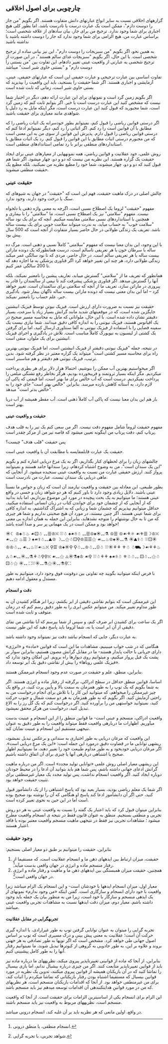 ## چارچوبی برای اصول اخلاقی

گزارههای اخلاقی نسبت به سایر انواع عبارتهای دانش متفاوت هستند. اگر بگویم "من جاز را دوست دارم"، ممکن است یک عبارت درست یا نادرست باشد، اما بطور کلی هیچ اجباری برای شما وجود ندارد. ترجیح من برای جاز، بیان سادهای از علاقه شخصی است؛ براساس عبارت من، هیچ الزامی برای شما وجود ندارد که جاز را دوست داشته باشید یا نداشته باشید

به همین نحو، اگر بگویم "من سبزیجات را دوست دارم"، این نیز بیانی ساده از ترجیح شخصی است. با این حال، اگر بگویم "سبزیجات غذای سالم هستند"، در این صورت از ترجیح شخصی به عبارتی از واقعیت عینی تغییر دادهام. این تفاوت بین "من بستنی را دوست دارم" و "بستنی حاوی شیر است" میباشد

تفاوت اساسی بین عبارت ترجیحی و عبارت حقیقی این است که عبارتهای حقیقی، عینی، آزمایشی و اجباری هستند. اگر شما حقیقت را بسنجید، باید این واقعیت را بپذیرید که بستی حاوی شیر است، زمانی که ثابت شده است

اگر بگویم زمین گرد است و نمونهای برای این عبارت ارائه دهم، دیگر در اختیار شما نیست که مشخص کنید این عبارت درست است یا خیر. اگر بتوانم ثابت کنم که زمین گرد است، شما مجبورید که قبول کنید این عبارت درست است، مگر اینکه مایل به رد دلیل یا شواهدی مانند معیاری برای حقیقت باشید.

اگر درستی قوانین ریاضی را قبول کنم، نمیتوانم بطور خودسرانه یک اثبات ریاضی را که مطابق با آن قوانین است را رد کنم. اگر اثباتی را رد کنم، دیگر نمیتوانم ادعا کنم که درستی قوانین ریاضی را قبول دارم. پذیرش این قوانین از سوی من به این معنی است که من مجبورم درستی اثبات مطابق با این قوانین را قبول کنم. رد یک اثبات مطابق با استانداردهای منطقی برابر با رد تمامی استاندادهای منطقی است.

روش علمی، خود عقلانیت و قوانین ریاضی، همه نمونههایی از معیارهای عینی برای ایجاد حقیقت یک گزاره هستند. این نظریه من نیست که دو و دو، چهار میشود. اگر شما هم قبول کنید که دو و دو، چهار میشوند، شما خود را مطیع نظریه من نمیکنید، بلکه مطیع یک حقیقت منطقی میشوید. 

### حقیقت عینی

چالش اصلی در درک ماهیت حقیقت، فهم این است که "حقیقت" در جهان به شیوهای که سنگ یا درخت وجود دارند، وجود ندارد.

مفهوم "حقیقت" لزوما یک اصطلاح نسبی است، اگرچه به معنی واژه ذهنی یا دلخواه نیست. مفهوم "سلامتی" نیز یک اصطلاح نسبی است، ما "سلامتی" را با بیماری و همچنین با استانداردهای نسبی سلامتی مقایسه میکنیم. آنچه که برای یک نود ساله "سلامت خوب" به حساب میآید، به ندرت میتواند سلامت خوبی برای یک بیست ساله باشد. تعریف یک زندگی طولانی در حال حاضر بسیار متفاوت از آنچه است که 500 سال پیش بود.

با این وجود، این بدان معنا نیست که مفهوم "سلامتی" کاملاً نسبی و ذهنی است. مرگ ده ساله با سرطان خون با هر تعریفی ناسالم است، درست همانطورکه یک دونده ماراتن بیست ساله با هر تعریفی سالم است. در حال حاضر، مردی که تا نود سالگی عمر میکند زندگی طولانی دارد، هر چند این تغییر خواهد کرد اگر فناوری پزشکی به ما اجازه دهد که تا 200 سالگی عمر کنیم.

همانطور که تعریف ما از "سلامتی" گسترش مییابد، تعاریف پیشین را نامعتبر نمیکند، بلکه آنها را گسترش میدهد. اگر فناوری پزشکی پیشرفت کند تا نیمی از سالمندان را قادر به پیروزی در ماراتن سازد، تعریف ما از آنچه که سلامتی برای سالمندان است، تغییر خواهد کرد – اما این بدان معنی نیست که دونده ماراتن بیست ساله ناگهان بیمار شود. یادگیری جبر، علم حساب را نامعتبر نمیکند.

حقیقت نیز نسبت به ضرورت دارای ارزش است. فیزیک نیوتن توسط فیزیک انیشتین جایگزین شده است، که در موقعیتهای شدید مانند گرانش بسیار زیاد یا سرعت، بسیار دقیقتر نشان داده شده است. با این حال، ملوانانی که مایل به محاسبه مسیر صحیح در یک اقیانوس هستند، فیزیک نیوتنی را به اندازه کافی دقیق میدانند. شما نیازی نیست یک سفینه فضایی را با استفاده از فیزیک نیوتنی به آلفا سنتاوری ارسال کنید، اما برای گرفتن یک کشتی از لیسبون به نیویورک کاملاً مناسب است. تلاش در یادگیری و اجرای فیزیک انیشتین برای یک ملوان، منفی است.

در نتیجه، جمله "فیزیک نیوتنی دقیقتر از فیزیک انیشتین است، اما فیزیک نیوتنی بهترین راه برای محاسبه مسیر کشتی است" میتواند یک گزاره معتبر در نظر گرفته شود. بدین ترتیب، فیزیک نیوتنی هم دقیقتر و هم مناسبتر است.

اگر میخواستیم بهترین آب ممکن را بنوشیم، احتمالا هزار دلار برای هر بطری پرداخت میکردیم. مگر اینکه بسیار ثروتمند و فریبخورده بودیم، هرگز بخاطر رفع تشنگی مبلغی را پرداخت نمیکردیم. درست است که آب خالص برای ما بهتر است، اما قیمتی که پاکی آن لازم دارد، به آستانه کاهش بازده میرسد. بنابراین "خالص بهتر است" جای خود را به "خالص بدتر است" میدهد.

باز هم این بدان معنا نیست که پاکی آب کاملاً ذهنی است. آب مقطر همیشه از آب دریا بهتر است.

#### حقیقت و واقعیت عینی

مفهوم حقیقت لزوماً شامل مفهوم دقت نیست. اگر من سعی کنم یک تیر را به قلب هدف پرتاپ کنم، دقت پرتاپ من اینگونه تعیین میشود که فاصه تیر من از مرکز چقدر است.

پس حقیقت "قلب هدف" چیست؟

حقیقت یک عبارت قابلمقایسه با مطابقت آن با واقعیت عینی است.

چالشهای زبان را برای لحظهای کنار بگذاریم، اگر به یک مرغ دریایی اشاره کنم و بگویم "این یک سندان است"، من به وضوح اشتباه کردهام، زیرا سندانها جامد هستند و نمیتوانند پرواز کنند. ارزش حقیقی عبارت من نسبت به واقعیت عینی سنجیده میشود. از آنجایی که ماهی دریایی یک سندان نیست، عبارت من نادرست است.

بطور طبیعی، این معادله بین حقیقت و واقعیت نیازمند آن است که زبان و حواس ما نسبتاً عینی باشند. دلایل زیادی وجود دارد تا باور کنیم که هر دو شواهد زبان و حسی در واقع عینی هستند؛ ما میتوانیم به یک بحث پیچیده در مورد این موضوع بپردازیم، اما باید بدانید که از آنجایی که از چشمان خود برای خواندن کتاب در زبان انسانی استفاده میکنید، حداقل میتوانیم بپذیریم که چشمان شما و زبانی که به اشتراک گذاشتیم، به اندازه کافی برای شما عینی هستند. اگر چنین نیستند، در مورد آن هیچ صحبتی نداریم و شما هر چیزی که من تا به حال نوشتهام را متوجه نشدهاید، بنابراین این جمله به همان اندازه بی معنی خواهد بود و ممکن است در یک مهمانی پر سر و صدا آمده باشد!

☀☾ ♔♠☃♨ ☙⚀☃ ⚋☰♔⛌ ⛆☃ ♠☙⚕☃ ⚋☰♔♠☀⚋⚗ ♔☰ ♔☙⚘⚛ ☙⚜☰☽♔⛌ ☙⚋⚝ ♨☰☽ ♠☙⚕☃⚋⛰♔ ☽⚋⚝☃⚀⚲♔☰☰⚝ ☙⚋♨♔♠☀⚋⚗ ☀⛰⚕☃ ⛆⚀☀♔♔☃⚋ ☙⚋♨⛆☙♨⛌ ⚲☰ ♔♠☀⚲ ⚲☃⚋♔☃⚋⛻☃ ⛆☀⚘⚘ ⚜☃ ☃⛟☽☙⚘⚘♨ ⛼☃☙⚋☀⚋⚗⚘☃⚲⚲⛌ ☙⚋⚝ ⛼☀⚗♠♔ ☙⚲ ⛆☃⚘⚘ ♠☙⚕☃ ⚜☃☃⚋ ⚀☃⚋⚝☃⚀☃⚝ ☀⚋ ⛶⛆☀⚋⚗⚝☀⚋⚗⚲⛶

با فرض اینکه میتوانید بگویید چه تفاوتی بین دوفونت فوق وجود دارد، میتوانیم به طور مستدل و معقول ادامه دهیم.   

#### دقت و انسجام 

این غیرممکن است که بتوانم نقاشی دقیقی از ابر بکشم، زیرا ابر هنگام کشیدن آن به طور مداوم تغییر میکند. من میتوانم عکس ابری را به طور دقیق رسم کنم که در زمان متوقف و ثابت شده است.

اگر یک ساعت برای کشیدن ابر صرف کنم، و سپس از شما بپرسم که آیا نقاشی من نمای دقیقی از  آن ابر است یا نه، شما لزوما باید پاسخ دهید که این طور نیست.

به عبارت دیگر، جایی که انسجام نباشد دقت نیز نمیتواند وجود داشته باشد.

هنگامی که در شب خواب میبینیم، مشاهدات ما این است که قوانین «ماده» و «انرژی» دارای جریانی با حالت پایدار هستند- ما در مقابل گرانش مصون هستیم، بنابراین سوار بر پشت یک فیل پرواز میکنیم، و میتوانیم روی دیوارها راه برویم. این امکان وجود ندارد که «فیزیک علمی رویاها» را بیش از نقاشی دقیق یک ابر توسعه داد.

بنابراین، منطق، علم و حقیقت در صورت عدم وجود انسجام غیرممکن هستند.

اساسا، قوانین منطق حداقل در سطح ادراکی، برگرفته از رفتار ماده و انرژی هستند. اگر به شما بگویم که یک توپ را به طور همزمان به سمت بالا و پایین پرت کنید، در واقع یک چیز غیرممکن را میخواهم، که میتوانید این کار را با تلاش برای انجام درخواست من به راحتی آزمایش کنید. اگر بگویم که به طور همزمان به هر دو سمت شمال و جنوب حرکت کنید، نمیتوانید خواستهی من را برآورده کنید. اگر درخواست کنم که یک گل رز را به الاغ تبدیل کنید، درخواست من هرگز محقق نمیشود.

واقعیت ادراکی، منسجم و عینی است- ما قوانین منطق را از این انسجام و عینیت بدست میآوریم. اظهارات ما دربارهی واقعیت فقط میتواند واقعیت را به طور دقیق به عنوان نتیجهی مستقیم این انسجام و عینیت نمایان کند.

این واقعیت که مرغان دریایی به طور اختیاری به سندانی و برعکس تبدیل نمیشود، ریشهی توانایی ما در قضاوت دقیق درمورد این جمله است: «این یک مرغ دریایی است». اگر مرغان دریایی خودبخود و به طور مداوم طبیعت خود را تغییر دهند، ما نمیتوانیم اظهار صحیح یا اشتباهی دربارهی آنها یا چیزی برای آن اتفاق داشته باشیم.

این ریشهی معیار اصلی روش علمی «توانایی تولید مجدد» است. اگر من درباره ماهیت گرانش ادعای جهانی داشته باشم، پس شما هم باید بتوانید آن ادعا را در محیط خودتان دوباره ایجاد کنید. اگر واقعیت انسجام نداشت، پس تولید مجدد یک معیار غیرمنطقی برای تثبیت حقیقت خواهد بود.

اگر شما یک معلم ریاضی بودید، بسیار بعید بود که پاسخ اشتباهی را از یک دانشآموز قبول کنید، حتی اگر آن دانشآموز ادعا کند پاسخ او هنگامی که آن را نوشته بود صحیح بوده است اما در این حین به نحوی تغییر کرده است.

بنابراین میتوان قبول کرد که باید اعتبار یک گفته را نسبت به واقعیت عینی به هر دو روش تجربی و منطقی بسنجیم. منطق به عنوان قانون فقط در نتیجه ی انسجام واقعیت مطرح میشود ؛ مشاهدات تجربی نیز فقط در نتیجهی ماهیت منسجم واقعیت معتبر بوده یا فاقد اعتبار هستند.

### وجود حقیقت

:بنابراین، حقیقت را میتوانیم بر طبق دو معیار اصلی بسنجیم

1. حقیقت، میزان ارتباط بین ایدههای ذهن ما و انسجام عقلانیت است، که مستقیما از رفتار منسجم ماده و انرژی در جهان واقعی بدست میآید[^2].
2. همچنین، حقیقت میزان همبستگی بین ایدههای ذهن ما و ماهیت و رفتار ماده و انرژی در جهان واقعی است[^3].

معیار اول، میزان انسجام ایدهها با خودشان است- و این انسجام یک الزام میباشد زیرا واقعیت با خود دارای انسجام و سازگاری است. گفتن اینکه «من وجود ندارم» نمونهای از یک ایدهی منسجم و سازگار با خود است، زیرا من به منظور بیان یک جمله باید وجود داشته باشم. معیار دوم، میزان دقت ایدهها نسبت به مشاهدات تجربی واقعیت عینی میباشد. 

#### تجربهگرایی در مقابل عقلانیت

تجربه گرایی را میتوان به عنوان توانایی گرفتن توپ به طور غیرارادی، یا اندازه گیری حرکت آن است؛ عقلانیت به معنی پیش بینی و درک مسیری است که توپ بر اساس اصول جهانی طی خواهد کرد. مشخص است که اگر توپها به طور تصادفی به هر جهتی بروند و علاوه بر این، به طور جادویی به گروهی از کبوترها تبدیل شوند، ما نمیتوانیم رفتار آنها را به طور کامل پیشبینی کنیم. 

بنابراین، از آنجا که ماده از قوانینی تغییرناپذیر پیروی میکند، نظریههای ما درباره ماده نیز باید از قوانین تغییرناپذیر متابعت کنند. اگر من چیزی درباره بیشبال ندانم، اما بازی بیسبال را تماشا کنید که در آن بازیکنان همیشه از قوانین پیروی میکنند، تدوین یک نظریه در مورد قوانین بیسبال که مستقیما اشتباه بودن رفتار بازیکنانی که تماشا میکردم را اثبات کند، برای من غیرمنطقی خواهد بود. از آنجا که اقدامات بازیکنان منسجم است، هر نظریهای که من در مورد قوانینِ هدایتکنندهی آن اقدامات توسعه میدهم نیز باید منسجم باشد. 

این الزام برای انسجام یکی از اساسیترین الزامات برای حقیقت است. از آنجا که واقعیت منسجم است، نظریههای مربوط به واقعیت نیز باید منسجم باشند.

در واقع، اولین مانعی که هر نظریه باید بر آن غلبه کند، انسجام درونی میباشد.

[^1]: اگر شما برای حقیقت ارزش قائل نشوید، در وهلهی اول، هرگز در این بحث یا هر بحث دیگری نبودید!

[^2]: انسجام منطقی، یا منطق درونی.

[^3]: شواهد تجربی، با تجربه گرایی.
